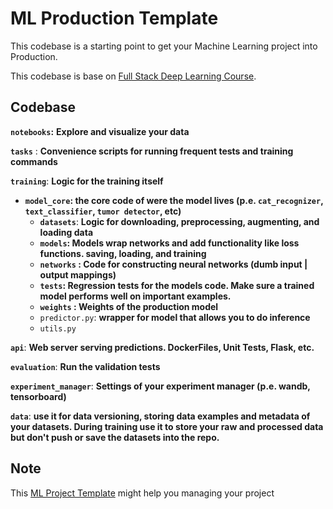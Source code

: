 # ML Production Template
This codebase is a starting point to get your Machine Learning project into Production.  

This codebase is base on [Full Stack Deep Learning Course](https://course.fullstackdeeplearning.com/).

## Codebase

**`notebooks`:** **Explore and visualize your data** 

**`tasks`** : **Convenience scripts for running frequent tests and training commands**

**`training`**: **Logic for the training itself**

- **`model_core`: the core code of were the model lives (p.e. `cat_recognizer`, `text_classifier`, `tumor detector`, etc)**
    - **`datasets`**: **Logic for downloading, preprocessing, augmenting, and loading data**
    - **`models`: Models wrap networks and add functionality like loss functions. saving, loading, and training**
    - **`networks` : Code for constructing neural networks (dumb input | output mappings)**
    - **`tests`: Regression tests for the models code. Make sure a trained model performs well on important examples.**
    - **`weights` : Weights of the production model**
    - `predictor.py`: **wrapper for model that allows you to do inference**
    - `utils.py`

**`api`**: **Web server serving predictions. DockerFiles, Unit Tests, Flask,  etc.** 

**`evaluation`**: **Run the validation tests** 

**`experiment_manager`**: **Settings of your experiment manager (**p.e. wandb, tensorboard**)**

**`data`**: **use it for data versioning, storing data examples and metadata of your datasets. During training use it to store your raw and processed data but don't push or save the datasets into the repo.** 

## Note

This [ML Project Template](https://bit.ly/33zMFqw) might help you managing your project
